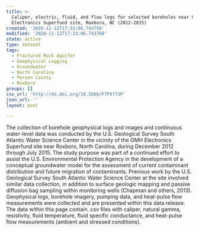 ```yaml
---
title: >-
  Caliper, electric, fluid, and flow logs for selected boreholes near GMH
  Electronics Superfund site, Roxboro, NC (2012-2015)
created: '2020-11-12T17:33:06.743750'
modified: '2020-11-12T17:33:06.743760'
state: active
type: dataset
tags:
  - Fractured Rock Aquifer
  - Geophysical Logging
  - Groundwater
  - North Carolina
  - Person County
  - Roxboro
groups: []
csv_url: 'http://dx.doi.org/10.5066/F7FX77JP'
json_url: ''
layout: post

---
```

The collection of borehole geophysical logs and images and continuous water-level data was conducted by the U.S. Geological Survey South Atlantic Water Science Center in the vicinity of the GMH Electronics Superfund site near Roxboro, North Carolina, during December 2012 through July 2015. The study purpose was part of a continued effort to assist the U.S. Environmental Protection Agency in the development of a conceptual groundwater model for the assessment of current contaminant distribution and future migration of contaminants. Previous work by the U.S. Geological Survey South Atlantic Water Science Center at the site involved similar data collection, in addition to surface geologic mapping and passive diffusion bag sampling within monitoring wells (Chapman and others, 2013). Geophysical logs, borehole imagery, pumping data, and heat-pulse flow measurements were collected and are presented within this data release. The data within this page contain .csv files with caliper, natural gamma, resistivity, fluid temperature, fluid specific conductance, and heat-pulse flow measurements (ambient and stressed conditions).

